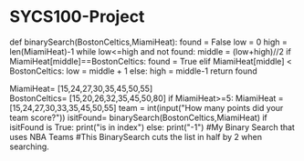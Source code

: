 SYCS100-Project
===============
def binarySearch(BostonCeltics,MiamiHeat):
    found = False
    low = 0
    high = len(MiamiHeat)-1
    while low<=high and not found:
        middle = (low+high)//2
        if MiamiHeat[middle]==BostonCeltics:
            found = True
        elif MiamiHeat[middle] < BostonCeltics:
            low = middle + 1
        else:
            high = middle-1
        return found

MiamiHeat= [15,24,27,30,35,45,50,55]    
BostonCeltics= [15,20,26,32,35,45,50,80]
if MiamiHeat>=5:
    MiamiHeat = [15,24,27,30,33,35,45,50,55]
    team = int(input("How many points did your team score?"))
    isitFound= binarySearch(BostonCeltics,MiamiHeat)
    if isitFound is True:
        print("is in index")
    else:
        print("-1")
#My Binary Search that uses NBA Teams
#This BinarySearch cuts the list in half by 2 when searching.
